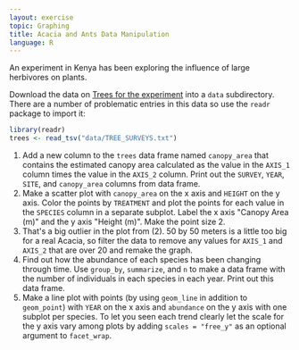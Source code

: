 ```yaml
---
layout: exercise
topic: Graphing
title: Acacia and Ants Data Manipulation
language: R
---
```


An experiment in Kenya has been exploring the influence of large herbivores on plants.

Download the data on [Trees for the
experiment](http://www.esapubs.org/archive/ecol/E095/064/TREE_SURVEYS.txt)
into a `data` subdirectory. There are a number of problematic entries in this data so use the `readr` package to import it:

```r
library(readr)
trees <- read_tsv("data/TREE_SURVEYS.txt")
```

1. Add a new column to the `trees` data frame named `canopy_area` that contains
   the estimated canopy area calculated as the value in the `AXIS_1` column
   times the value in the `AXIS_2` column. Print out the `SURVEY`, `YEAR`,
   `SITE`, and `canopy_area` columns from data frame.
2. Make a scatter plot with `canopy_area` on the x axis and `HEIGHT` on the y
   axis. Color the points by `TREATMENT` and plot the points for each value in
   the `SPECIES` column in a separate subplot. Label the x axis "Canopy Area
   (m)" and the y axis "Height (m)". Make the point size 2.
3. That's a big outlier in the plot from (2). 50 by 50 meters is a little too
   big for a real Acacia, so filter the data to remove any values for `AXIS_1`
   and `AXIS_2` that are over 20 and remake the graph.
4. Find out how the abundance of each species has been changing through time.
   Use `group_by`, `summarize`, and `n` to make a data frame with the number of
   individuals in each species in each year. Print out this data frame.
5. Make a line plot with points (by using `geom_line` in addition to
   `geom_point`) with `YEAR` on the x axis and `abundance` on the y axis with
   one subplot per species. To let you seen each trend clearly let the scale for
   the y axis vary among plots by adding `scales = "free_y"` as an optional argument to `facet_wrap`.
